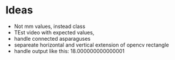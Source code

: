 # Ideas
- Not mm values, instead class
- TEst video with expected values,
- handle connected asparaguses
- separeate horizontal and vertical extension of opencv rectangle
- handle output like this: 18.000000000000001